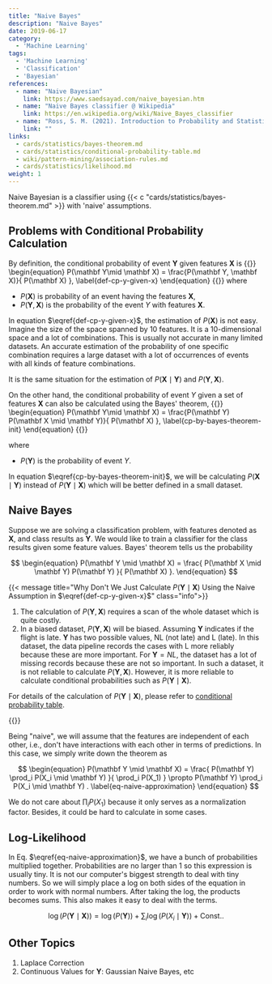```yaml
---
title: "Naive Bayes"
description: "Naive Bayes"
date: 2019-06-17
category:
  - 'Machine Learning'
tags:
  - 'Machine Learning'
  - 'Classification'
  - 'Bayesian'
references:
  - name: "Naive Bayesian"
    link: https://www.saedsayad.com/naive_bayesian.htm
  - name: "Naive Bayes classifier @ Wikipedia"
    link: https://en.wikipedia.org/wiki/Naive_Bayes_classifier
  - name: "Ross, S. M. (2021). Introduction to Probability and Statistics for Engineers and Scientists (6th ed.). Academic Press."
    link: ""
links:
  - cards/statistics/bayes-theorem.md
  - cards/statistics/conditional-probability-table.md
  - wiki/pattern-mining/association-rules.md
  - cards/statistics/likelihood.md
weight: 1
---
```


Naive Bayesian is a classifier using {{< c "cards/statistics/bayes-theorem.md" >}} with 'naive' assumptions.


## Problems with Conditional Probability Calculation

By definition, the conditional probability of event $\mathbf Y$ given features  $\mathbf X$ is
{{<m>}}
\begin{equation}
P(\mathbf Y\mid \mathbf X) = \frac{P(\mathbf Y, \mathbf X)}{ P(\mathbf X) },
\label{def-cp-y-given-x}
\end{equation}
{{</m>}}
where
- $P(\mathbf X)$ is probability of an event having the features $\mathbf X$,
- $P(\mathbf Y, \mathbf X)$ is the probability of the event $Y$ with features $\mathbf X$.

In equation $\eqref{def-cp-y-given-x}$, the estimation of $P(\mathbf X)$ is not easy. Imagine the size of the space spanned by 10 features. It is a 10-dimensional space and a lot of combinations. This is usually not accurate in many limited datasets. An accurate estimation of the probability of one specific combination requires a large dataset with a lot of occurrences of events with all kinds of feature combinations.

It is the same situation for the estimation of $P(\mathbf X \mid \mathbf Y)$ and $P(\mathbf Y, \mathbf X)$.


On the other hand, the conditional probability of event $Y$ given a set of features $\mathbf X$ can also be calculated using the Bayes' theorem,
{{<m>}}
\begin{equation}
P(\mathbf Y\mid \mathbf X) = \frac{P(\mathbf Y) P(\mathbf X \mid \mathbf Y)}{ P(\mathbf X) },
\label{cp-by-bayes-theorem-init}
\end{equation}
{{</m>}}

where
- $P(\mathbf Y)$ is the probability of event $Y$.

In equation $\eqref{cp-by-bayes-theorem-init}$, we will be calculating $P(\mathbf X\mid \mathbf Y)$ instead of $P( \mathbf Y\mid \mathbf X)$ which will be better defined in a small dataset.



## Naive Bayes

Suppose we are solving a classification problem, with features denoted as $\mathbf X$, and class results as $\mathbf Y$. We would like to train a classifier for the class results given some feature values. Bayes' theorem tells us the probability

$$
\begin{equation}
P(\mathbf Y \mid \mathbf X) = \frac{ P(\mathbf X \mid \mathbf Y) P(\mathbf Y) }{ P(\mathbf X) }.
\end{equation}
$$


{{< message title="Why Don't We Just Calculate $P(\mathbf Y \mid \mathbf X)$ Using the Naive Assumption in $\eqref{def-cp-y-given-x}$" class="info">}}

1. The calculation of $P(\mathbf Y, \mathbf X)$ requires a scan of the whole dataset which is quite costly.
2. In a biased dataset, $P(\mathbf Y, \mathbf X)$ will be biased. Assuming $\mathbf Y$ indicates if the flight is late. $\mathbf Y$ has two possible values, NL (not late) and L (late). In this dataset, the data pipeline records the cases with L more reliably because these are more important. For $\mathbf Y=NL$, the dataset has a lot of missing records because these are not so important. In such a dataset, it is not reliable to calculate $P(\mathbf Y, \mathbf X)$. However, it is more reliable to calculate conditional probabilities such as $P(\mathbf Y\mid \mathbf X)$.

For details of the calculation of $P(\mathbf Y \mid \mathbf X)$, please refer to [conditional probability table](/cards/statistics/conditional-probability-table).

{{</message>}}

Being "naive", we will assume that the features are independent of each other, i.e., don't have interactions with each other in terms of predictions. In this case, we simply write down the theorem as

$$
\begin{equation}
P(\mathbf Y \mid \mathbf X) = \frac{ P(\mathbf Y) \prod_i P(X_i \mid \mathbf Y) }{ \prod_i P(X_1) } \propto P(\mathbf Y)  \prod_i P(X_i \mid \mathbf Y) .
\label{eq-naive-approximation}
\end{equation}
$$

We do not care about $\prod_i P(X_1)$ because it only serves as a normalization factor. Besides, it could be hard to calculate in some cases.

## Log-Likelihood

In Eq. $\eqref{eq-naive-approximation}$, we have a bunch of probabilities multiplied together. Probabilities are no larger than 1 so this expression is usually tiny. It is not our computer's biggest strength to deal with tiny numbers. So we will simply place a log on both sides of the equation in order to work with normal numbers. After taking the log, the products becomes sums. This also makes it easy to deal with the terms.

$$
\log \left( P(\mathbf Y \mid \mathbf X) \right) = \log \left( P(\mathbf Y) \right) + \sum_i  \log \left( P(X_i \mid \mathbf Y) \right) + \mathrm{Const.}.
$$


## Other Topics

1. Laplace Correction
2. Continuous Values for $\mathbf Y$: Gaussian Naive Bayes, etc
